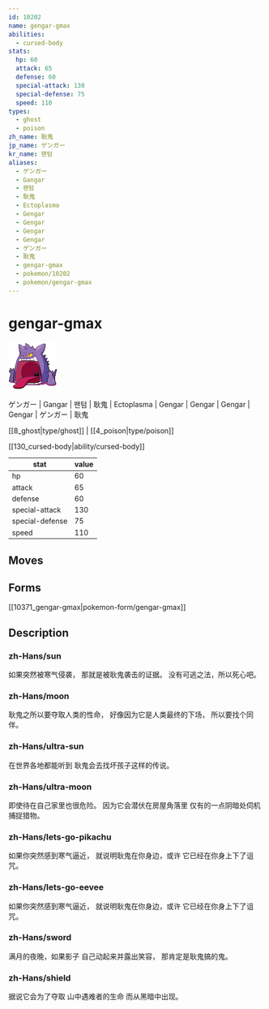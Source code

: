 ```yaml
---
id: 10202
name: gengar-gmax
abilities:
  - cursed-body
stats:
  hp: 60
  attack: 65
  defense: 60
  special-attack: 130
  special-defense: 75
  speed: 110
types:
  - ghost
  - poison
zh_name: 耿鬼
jp_name: ゲンガー
kr_name: 팬텀
aliases:
  - ゲンガー
  - Gangar
  - 팬텀
  - 耿鬼
  - Ectoplasma
  - Gengar
  - Gengar
  - Gengar
  - Gengar
  - ゲンガー
  - 耿鬼
  - gengar-gmax
  - pokemon/10202
  - pokemon/gengar-gmax
---
```

# gengar-gmax

![](https://raw.githubusercontent.com/PokeAPI/sprites/master/sprites/pokemon/10202.png)

ゲンガー | Gangar | 팬텀 | 耿鬼 | Ectoplasma | Gengar | Gengar | Gengar | Gengar | ゲンガー | 耿鬼

[[8_ghost|type/ghost]] | [[4_poison|type/poison]]

[[130_cursed-body|ability/cursed-body]]

|stat|value|
|---|---|
|hp|60|
|attack|65|
|defense|60|
|special-attack|130|
|special-defense|75|
|speed|110|


## Moves



## Forms



[[10371_gengar-gmax|pokemon-form/gengar-gmax]]

## Description

### zh-Hans/sun

如果突然被寒气侵袭，
那就是被耿鬼袭击的证据。
没有可逃之法，所以死心吧。

### zh-Hans/moon

耿鬼之所以要夺取人类的性命，
好像因为它是人类最终的下场，
所以要找个同伴。

### zh-Hans/ultra-sun

在世界各地都能听到
耿鬼会去找坏孩子这样的传说。

### zh-Hans/ultra-moon

即使待在自己家里也很危险。
因为它会潜伏在房屋角落里
仅有的一点阴暗处伺机捕捉猎物。

### zh-Hans/lets-go-pikachu

如果你突然感到寒气逼近，
就说明耿鬼在你身边，或许
它已经在你身上下了诅咒。

### zh-Hans/lets-go-eevee

如果你突然感到寒气逼近，
就说明耿鬼在你身边，或许
它已经在你身上下了诅咒。

### zh-Hans/sword

满月的夜晚，如果影子
自己动起来并露出笑容，
那肯定是耿鬼搞的鬼。

### zh-Hans/shield

据说它会为了夺取
山中遇难者的生命
而从黑暗中出现。

